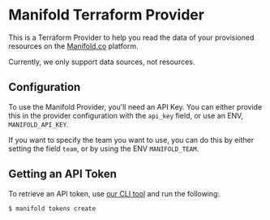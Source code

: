 # Manifold Terraform Provider

This is a Terraform Provider to help you read the data of your provisioned
resources on the [Manifold.co](https://manifold.co) platform.

Currently, we only support data sources, not resources.

## Configuration

To use the Manifold Provider, you'll need an API Key. You can either provide
this in the provider configuration with the `api_key` field, or use an ENV,
`MANIFOLD_API_KEY`.

If you want to specify the team you want to use, you can do this by either
setting the field `team`, or by using the ENV `MANIFOLD_TEAM`.

## Getting an API Token

To retrieve an API token, use [our CLI tool](http://github.com/manifoldco/manifold-cli) and run the following:

```
$ manifold tokens create
```

